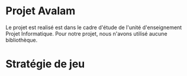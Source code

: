 # Projet Avalam

Le projet est realisé est dans le cadre d'étude de l'unité d'enseignement Projet Informatique.
Pour notre projet, nous n'avons utilisé aucune bibliothèque.

# Stratégie de jeu